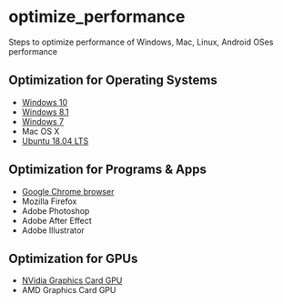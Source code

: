 # optimize_performance
Steps to optimize performance of Windows, Mac, Linux, Android OSes performance

## Optimization for Operating Systems
- [Windows 10](https://github.com/DevAbanoub/optimize_performance/blob/master/windows_10.md)
- [Windows 8.1](https://github.com/DevAbanoub/optimize_performance/blob/master/windows_8.md)
- [Windows 7](https://github.com/DevAbanoub/optimize_performance/blob/master/windows_7.md)
- Mac OS X
- [Ubuntu 18.04 LTS](https://github.com/DevAbanoub/optimize_performance/blob/master/ubuntu_18.md)

## Optimization for Programs & Apps
- [Google Chrome browser](https://github.com/DevAbanoub/optimize_performance/blob/master/chrome.md)
- Mozilla Firefox
- Adobe Photoshop
- Adobe After Effect
- Adobe Illustrator

## Optimization for GPUs
- [NVidia Graphics Card GPU](https://github.com/DevAbanoub/optimize_performance/blob/master/nvidia_gpu.md)
- AMD Graphics Card GPU
